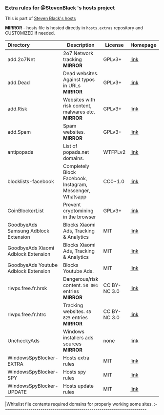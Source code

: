 ### Extra rules for @StevenBlack 's hosts project

This is part of [Steven Black's hosts](https://github.com/StevenBlack/hosts)

**MIRROR** - hosts file is hosted directly in `hosts.extras` repository and CUSTOMIZED if needed. 

| Directory   	 	 | Description                              	 							   	 | License     | Homepage                                
:--------------------|-------------------------------------------------------------------------------|-------------|---------------------------------------------
| add.2o7Net  		 | 2o7 Network tracking **MIRROR** | GPLv3+ | [link](http://hostsfile.org/hosts.html)
| add.Dead    		 | Dead websites. Against typos in URLs **MIRROR** | GPLv3+ | [link](http://hostsfile.org/hosts.html)
| add.Risk   	 	 | Websites with risk content, malwares etc. **MIRROR** | GPLv3+ | [link](http://hostsfile.org/hosts.html)
| add.Spam   	 	 | Spam websites. **MIRROR** | GPLv3+ | [link](http://hostsfile.org/hosts.html) 
| antipopads         | List of popads.net domains. | WTFPLv2 | [link](https://github.com/Yhonay/antipopads)
| blocklists-facebook| Completely Block Facebook, Instagram, Messenger, Whatsapp | CC0-1.0 | [link](https://github.com/jmdugan/blocklists)
| CoinBlockerList    | Prevent cryptomining in the browser | GPLv3+ | [link](https://gitlab.com/ZeroDot1/CoinBlockerLists)
| GoodbyeAds Samsung Adblock Extension |Blocks Xiaomi Ads, Tracking & Analytics | MIT | [link](https://github.com/jerryn70/GoodbyeAds)
| GoodbyeAds Xiaomi Adblock Extension |Blocks Xiaomi Ads, Tracking & Analytics | MIT | [link](https://github.com/jerryn70/GoodbyeAds)
| GoodbyeAds Youtube Adblock Extension |Blocks Youtube Ads. | MIT | [link](https://github.com/jerryn70/GoodbyeAds)
| rlwpx.free.fr.hrsk | Dangerous/risk content. `58 001` entries **MIRROR** | CC BY-NC 3.0| [link](http://rlwpx.free.fr/WPFF/hosts.htm)
| rlwpx.free.fr.htrc | Tracking websites. `45 825` entries **MIRROR** | CC BY-NC 3.0| [link](http://rlwpx.free.fr/WPFF/hosts.htm)
| UncheckyAds 	 	 | Windows installers ads sources  **MIRROR** | none | [link](https://unchecky.com/)
| WindowsSpyBlocker-EXTRA | Hosts extra rules | MIT | [link](https://github.com/crazy-max/WindowsSpyBlocker)
| WindowsSpyBlocker-SPY | Hosts spy rules | MIT | [link](https://github.com/crazy-max/WindowsSpyBlocker)
| WindowsSpyBlocker-UPDATE | Hosts update rules | MIT | [link](https://github.com/crazy-max/WindowsSpyBlocker)

|Whitelist file contents required domains for properly working some sites.
:-------------------------------------------------------------------------

